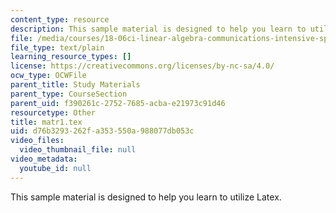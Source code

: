 ```yaml
---
content_type: resource
description: This sample material is designed to help you learn to utilize Latex.
file: /media/courses/18-06ci-linear-algebra-communications-intensive-spring-2004/d76b3293262fa353550a988077db053c_matr1.tex
file_type: text/plain
learning_resource_types: []
license: https://creativecommons.org/licenses/by-nc-sa/4.0/
ocw_type: OCWFile
parent_title: Study Materials
parent_type: CourseSection
parent_uid: f390261c-2752-7685-acba-e21973c91d46
resourcetype: Other
title: matr1.tex
uid: d76b3293-262f-a353-550a-988077db053c
video_files:
  video_thumbnail_file: null
video_metadata:
  youtube_id: null
---
```

This sample material is designed to help you learn to utilize Latex.